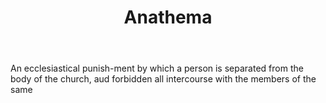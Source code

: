 ---
title: Anathema
letter: A
permalink: "/definitions/bld-anathema.html"
body: An ecclesiastical punish-ment by which a person is separated from the body of
  the church, aud forbidden all intercourse with the members of the same
published_at: '2018-07-07'
source: Black's Law Dictionary 2nd Ed (1910)
layout: post
---